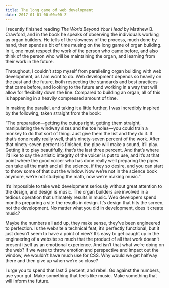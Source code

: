 ```yaml
---
title: The long game of web development
date: 2017-01-01 00:00:00 Z
---
```


I recently finished reading *The World Beyond Your Head* by Matthew B. Crawford, and in the book he speaks of observing the individuals working as organ builders. He tells of the slowness of the process, much done by hand, then spends a bit of time musing on the long game of organ building. In it, one must respect the work of the person who came before, and also think of the person who will be maintaining the organ, and learning from their work in the future.

Throughout, I couldn’t stop myself from paralleling organ building with web development, as I am wont to do. Web development depends so heavily on the past and the future, both respecting the standards and best practices that came before, and looking to the future and working in a way that will allow for flexibility down the line. Compared to building an organ, all of this is happening in a heavily compressed amount of time.

In making the parallel, and taking it a little further, I was incredibly inspired by the following, taken straight from the book:

“The preparation&mdash;getting the cutups right, getting them straight, manipulating the windway sizes and the toe holes&mdash;you could train a monkey to do that sort of thing. Just give them the list and they do it. If that’s done really really well, that’s ninety-seven percent of the work. After that ninety-seven percent is finished, the pipe will make a sound, it’ll play. Getting it to play beautifully, that’s the last three percent. And that’s where I’d like to say the artistic integrity of the voicer is put to use, and it’s at that point where the good voicer who has done really well preparing the pipes can take all the math and all the science, if they so desire, and you can start to throw some of that out the window. Now we’re not in the science book anymore, we’re not studying the math, now we’re making music.”

It’s impossible to take web development seriously without great attention to the design, and design is music. The organ builders are involved in a tedious operation that ultimately results in music. Web developers spend months preparing a site the results in design. It’s design that hits the screen, not the development. No matter what you did in development, does it create music?

Maybe the numbers all add up, they make sense, they’ve been engineered to perfection. Is the website a technical feat, it’s perfectly functional, but it just doesn’t seem to have a point of view? It’s easy to get caught up in the engineering of a website so much that the product of all that work doesn’t present itself as an emotional experience. And isn’t that what we’re doing on the web? If we were to throw emotion and perspective and impact out the window, we wouldn’t have much use for CSS. Why would we get halfway there and then give up when we’re so close?

I urge you to spend that last 3 percent, and rebel. Go against the numbers, use your gut. Make something that feels like music. Make something that will inform the future.
